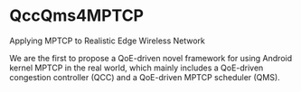 # QccQms4MPTCP
Applying MPTCP to Realistic Edge Wireless Network

We are the first to propose a QoE-driven novel framework for using Android kernel MPTCP in the real world, 
which mainly includes a QoE-driven congestion controller (QCC) and a QoE-driven MPTCP scheduler (QMS).
